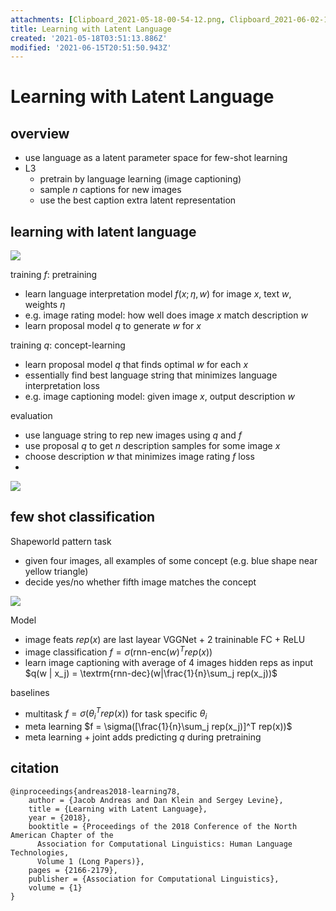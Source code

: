 ```yaml
---
attachments: [Clipboard_2021-05-18-00-54-12.png, Clipboard_2021-06-02-15-26-33.png, Clipboard_2021-06-09-15-31-37.png]
title: Learning with Latent Language
created: '2021-05-18T03:51:13.886Z'
modified: '2021-06-15T20:51:50.943Z'
---
```


# Learning with Latent Language

## overview

- use language as a latent parameter space for few-shot learning
- L3
  - pretrain by language learning (image captioning)
  - sample $n$ captions for new images
  - use the best caption extra latent representation


## learning with latent language

![](@attachment/Clipboard_2021-06-09-15-31-37.png)

training $f$: pretraining
- learn language interpretation model $f(x;\eta, w)$ for image $x$, text $w$, weights $\eta$ 
- e.g. image rating model: how well does image $x$ match description $w$  
- learn proposal model $q$ to generate $w$ for $x$

training $q$: concept-learning
- learn proposal model $q$ that finds optimal $w$ for each $x$
- essentially find best language string that minimizes language interpretation loss
- e.g. image captioning model: given image $x$, output description $w$

evaluation
- use language string to rep new images using $q$ and $f$
- use proposal $q$ to get $n$ description samples for some image $x$
- choose description $w$ that minimizes image rating $f$ loss
- 


![](@attachment/Clipboard_2021-06-02-15-26-33.png)


## few shot classification
Shapeworld pattern task
- given four images, all examples of some concept (e.g. blue shape near yellow triangle)
- decide yes/no whether fifth image matches the concept

![](@attachment/Clipboard_2021-05-18-00-54-12.png)

Model
- image feats $rep(x)$ are last layear VGGNet + 2 traininable FC + ReLU 
- image classification $f = \sigma(\textrm{rnn-enc}(w)^T rep(x))$
- learn image captioning with average of 4 images hidden reps as input $q(w | x_j) = \textrm{rnn-dec}(w|\frac{1}{n}\sum_j rep(x_j))$

baselines
- multitask $f = \sigma(\theta_i^T rep(x))$ for task specific $\theta_i$
- meta learning $f = \sigma([\frac{1}{n}\sum_j rep(x_j)]^T rep(x))$
- meta learning + joint adds predicting $q$ during pretraining


## citation

```
@inproceedings{andreas2018-learning78,
    author = {Jacob Andreas and Dan Klein and Sergey Levine},
    title = {Learning with Latent Language},
    year = {2018},
    booktitle = {Proceedings of the 2018 Conference of the North American Chapter of the
      Association for Computational Linguistics: Human Language Technologies,
      Volume 1 (Long Papers)},
    pages = {2166-2179},
    publisher = {Association for Computational Linguistics},
    volume = {1}
}
```
